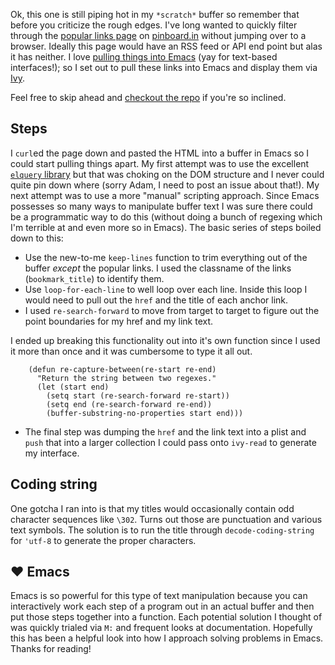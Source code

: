 Ok, this one is still piping hot in my `*scratch*` buffer so remember that before you criticize the rough edges. I've long wanted to quickly filter through the [popular links page](https://pinboard.in/popular) on [pinboard.in](https://pinboard.in) without jumping over to a browser. Ideally this page would have an RSS feed or API end point but alas it has neither. I love [pulling things into Emacs](https://github.com/asimpson/ivy-feedwrangler) (yay for text-based interfaces\!); so I set out to pull these links into Emacs and display them via [Ivy](https://github.com/abo-abo/swiper).

Feel free to skip ahead and [checkout the repo](https://github.com/asimpson/ivy-pinboard-popular) if you're so inclined.

## Steps

I `curl`ed the page down and pasted the HTML into a buffer in Emacs so I could start pulling things apart. My first attempt was to use the excellent [`elquery` library](https://github.com/AdamNiederer/elquery) but that was choking on the DOM structure and I never could quite pin down where (sorry Adam, I need to post an issue about that\!). My next attempt was to use a more "manual" scripting approach. Since Emacs possesses so many ways to manipulate buffer text I was sure there could be a programmatic way to do this (without doing a bunch of regexing which I'm terrible at and even more so in Emacs). The basic series of steps boiled down to this:

  - Use the new-to-me `keep-lines` function to trim everything out of the buffer *except* the popular links. I used the classname of the links (`bookmark_title`) to identify them.
  - Use `loop-for-each-line` to well loop over each line. Inside this loop I would need to pull out the `href` and the title of each anchor link.
  - I used `re-search-forward` to move from target to target to figure out the point boundaries for my href and my link text.

I ended up breaking this functionality out into it's own function since I used it more than once and it was cumbersome to type it all out.

``` language-elisp
    (defun re-capture-between(re-start re-end)
      "Return the string between two regexes."
      (let (start end)
        (setq start (re-search-forward re-start))
        (setq end (re-search-forward re-end))
        (buffer-substring-no-properties start end)))
```

  - The final step was dumping the `href` and the link text into a plist and `push` that into a larger collection I could pass onto `ivy-read` to generate my interface.

## Coding string

One gotcha I ran into is that my titles would occasionally contain odd character sequences like `\302`. Turns out those are punctuation and various text symbols. The solution is to run the title through `decode-coding-string` for `'utf-8` to generate the proper characters.

## ❤ Emacs

Emacs is so powerful for this type of text manipulation because you can interactively work each step of a program out in an actual buffer and then put those steps together into a function. Each potential solution I thought of was quickly trialed via `M:` and frequent looks at documentation. Hopefully this has been a helpful look into how I approach solving problems in Emacs. Thanks for reading\!
